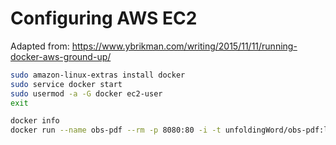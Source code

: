 # Configuring AWS EC2

Adapted from: https://www.ybrikman.com/writing/2015/11/11/running-docker-aws-ground-up/

```bash
sudo amazon-linux-extras install docker
sudo service docker start
sudo usermod -a -G docker ec2-user
exit
```

```bash
docker info
docker run --name obs-pdf --rm -p 8080:80 -i -t unfoldingWord/obs-pdf:latest bash
```
